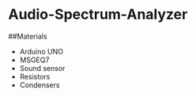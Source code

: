 # Audio-Spectrum-Analyzer

##Materials

* Arduino UNO
* MSGEQ7
* Sound sensor
* Resistors
* Condensers

